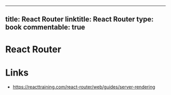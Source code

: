 
---
title: React Router
linktitle: React Router
type: book
commentable: true
---

# React Router

# Links

- https://reacttraining.com/react-router/web/guides/server-rendering

    
